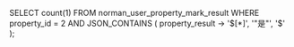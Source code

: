 SELECT
       count(1)
FROM
	norman_user_property_mark_result 
WHERE
	property_id = 2 
	AND JSON_CONTAINS ( property_result -> '$[*]', '"是"', '$' );